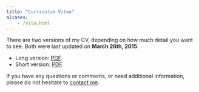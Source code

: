 ```yaml
---
title: "Curriculum Vitae"
aliases:
    - /vita.html
---
```


There are two versions of my CV, depending on how much detail you
want to see. Both were last updated on **March 26th, 2015**.

- Long version: [PDF](/files/vita/cv-full-diego_zamboni.pdf).
- Short version: [PDF](/files/vita/cv-short-diego_zamboni.pdf).

If you have any questions or comments, or need additional
information, please do not hesitate to [contact me](/contact).
